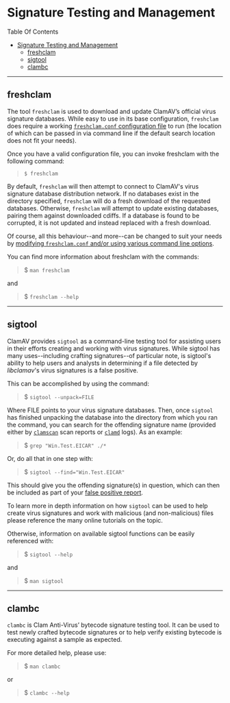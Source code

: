 # Signature Testing and Management

Table Of Contents

<!-- TOC depthFrom:2 depthTo:6 withLinks:1 updateOnSave:1 orderedList:0 -->

- [Signature Testing and Management](#signature-testing-and-management)
  - [freshclam](#freshclam)
  - [sigtool](#sigtool)
  - [clambc](#clambc)

<!-- /TOC -->

---

## freshclam

The tool `freshclam` is used to download and update ClamAV’s official virus signature databases. While easy to use in its base configuration, `freshclam` does require a working [`freshclam.conf` configuration file](Configuration.md#freshclam) to run (the location of which can be passed in via command line if the default search location does not fit your needs).

Once you have a valid configuration file, you can invoke freshclam with the following command:

> `$ freshclam`

By default, `freshclam` will then attempt to connect to ClamAV's virus signature database distribution network. If no databases exist in the directory specified, `freshclam` will do a fresh download of the requested databases. Otherwise, `freshclam` will attempt to update existing databases, pairing them against downloaded cdiffs. If a database is found to be corrupted, it is not updated and instead replaced with a fresh download.

Of course, all this behaviour--and more--can be changed to suit your needs by [modifying `freshclam.conf` and/or using various command line options](Configuration.md#freshclamconf).

You can find more information about freshclam with the commands:

> $ `man freshclam`

and

> $ `freshclam --help`

---

## sigtool

ClamAV provides `sigtool` as a command-line testing tool for assisting users in their efforts creating and working with virus signatures. While sigtool has many uses--including crafting signatures--of particular note, is sigtool's ability to help users and analysts in determining if a file detected by *libclamav*'s virus signatures is a false positive.

This can be accomplished by using the command:

> $ `sigtool --unpack=FILE`

Where FILE points to your virus signature databases. Then, once `sigtool` has finished unpacking the database into the directory from which you ran the command, you can search for the offending signature name (provided either by [`clamscan`](./Scanning.md#clamscan) scan reports or [`clamd`](./Scanning.md#clamd) logs). As an example:

> $ `grep "Win.Test.EICAR" ./*`

Or, do all that in one step with:

> $ `sigtool --find="Win.Test.EICAR"`

This should give you the offending signature(s) in question, which can then be included as part of your [false positive report](https://www.clamav.net/reports/fp).

To learn more in depth information on how `sigtool` can be used to help create virus signatures and work with malicious (and non-malicious) files please reference the many online tutorials on the topic.

Otherwise, information on available sigtool functions can be easily referenced with:

> $ `sigtool --help`

and

> $ `man sigtool`

---

## clambc

`clambc` is Clam Anti-Virus’ bytecode signature testing tool. It can be used to test newly crafted bytecode signatures or to help verify existing bytecode is executing against a sample as expected.

For more detailed help, please use:

> $ `man clambc`

or

> $ `clambc --help`
